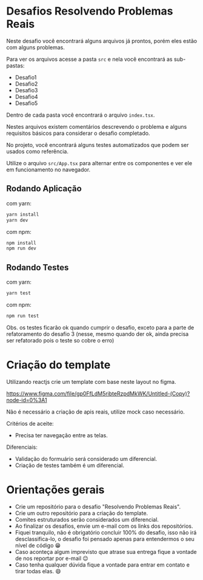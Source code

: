 # Desafios Resolvendo Problemas Reais

Neste desafio você encontrará alguns arquivos já prontos, porém eles estão com alguns problemas.

Para ver os arquivos acesse a pasta `src` e nela você encontrará as sub-pastas:

- Desafio1
- Desafio2
- Desafio3
- Desafio4
- Desafio5

Dentro de cada pasta você encontrará o arquivo `index.tsx`.

Nestes arquivos existem comentários descrevendo o problema e alguns requisitos básicos para considerar o desafio completado.

No projeto, você encontrará alguns testes automatizados que podem ser usados como referência.

Utilize o arquivo `src/App.tsx` para alternar entre os componentes e ver ele em funcionamento no navegador.

## Rodando Aplicação
com yarn:
```BASH
yarn install
yarn dev
```
com npm:
```BASH
npm install
npm run dev
```
## Rodando Testes
com yarn:
```BASH
yarn test
```
com npm:
```BASH
npm run test
```
Obs. os testes ficarão ok quando cumprir o desafio, exceto para a parte de refatoramento do desafio 3 (nesse, mesmo quando der ok, ainda precisa ser refatorado pois o teste so cobre o erro)

# Criação do template

Utilizando reactjs crie um template com base neste layout no figma.

https://www.figma.com/file/gp0FfLdM5ribteRzpdMkWK/Untitled-(Copy)?node-id=0%3A1

Não é necessário a criação de apis reais, utilize mock caso necessário.

Critérios de aceite:

- Precisa ter navegação entre as telas.

Diferenciais:

- Validação do formuário será considerado um diferencial.
- Criação de testes também é um diferencial.


# Orientações gerais

- Crie um repositório para o desafio "Resolvendo Problemas Reais".
- Crie um outro repositório para a criação do template.
- Comites estruturados serão considerados um diferencial.
- Ao finalizar os desafios, envie um e-mail com os links dos repositórios.
- Fiquei tranquilo, não é obrigatório concluir 100% do desafio, isso não irá desclassifica-lo, o desafio foi pensado apenas para entendermos o seu nível de código :grin:
- Caso aconteça algum imprevisto que atrase sua entrega fique a vontade de nos reportar por e-mail :wink:
- Caso tenha qualquer dúvida fique a vontade para entrar em contato e tirar todas elas. :smile:
